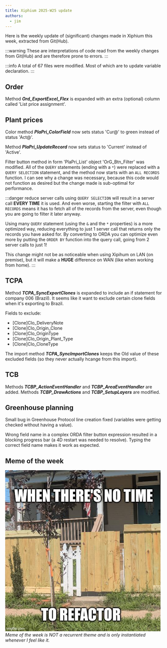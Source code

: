 ```yaml
---
title: Xiphium 2025-W25 update
authors:
  - jim
---
```


Here is the weekly update of (significant) changes made in Xiphium this week, extracted from Git(Hub).

:::warning
These are interpretations of code read from the weekly changes from Git(Hub) and are therefore prone to errors.
:::

:::info
A total of 67 files were modified. Most of which are to update variable declaration.
:::

<!--truncate-->
## Order
Method ***Ord_ExportExcel_Flex*** is expanded with an extra (optional) column called 'List price assignment'.

## Plant prices
Color method ***PlaPri_ColorField*** now sets status 'Cur@' to green instead of status 'Act@'.

Method ***PlaPri_UpdateRecord*** now sets status to 'Current' instead of 'Active'.

Filter button method in form 'PlaPri_List' object 'OrG_Btn_Filter' was modified. All of the `QUERY` statements (ending with a `*`) were replaced with a `QUERY SELECTION` statement, and the method now starts with an `ALL RECORDS` function. I can see why a change was necessary, because this code would not function as desired but the change made is sub-optimal for performance.

:::danger reduce server calls
using `QUERY SELECTION` will result in a server call **EVERY TIME** it is used. And even worse, starting the filter with `ALL RECORDS` means it has to fetch all of the records from the server, even though you are going to filter it later anyway.

Using many `QUERY` statement (using the `&` and the `*` properties) is a more optimized way, reducing everything to just 1 server call that returns only the records you have asked for. By converting to ORDA you can optimize even more by putting the `ORDER BY` function into the query call, going from 2 server calls to just 1!

This change might not be as noticeable when using Xipihum on LAN (on premise), but it will make a **HUGE** difference on WAN (like when working from home).
:::

## TCPA
Method ***TCPA_SyncExportClones*** is expanded to include an if statement for company 006 (Brazil). It seems like it want to exclude certain clone fields when it's exporting to Brazil. 

Fields to exclude:
 - [Clone]Clo_DeliveryNote
 - [Clone]Clo_Origin_Clone
 - [Clone]Clo_OriginType
 - [Clone]Clo_Origin_Plant_Type
 - [Clone]Clo_CloneType

The import method ***TCPA_SyncImportClones*** keeps the Old value of these excluded fields (so they never actually hcange from this import).
## TCB
Methods ***TCBP_ActionEventHandler*** and ***TCBP_AreaEventHandler*** are added. Methods ***TCBP_DrawActions*** and ***TCBP_SetupLayers*** are modified.

## Greenhouse planning
Small bug in Greenhouse Protocol line creation fixed (variables were getting checked without having a value).

Wrong field name in a complex ORDA filter button expression resulted in a blocking progress bar (a 4D restart was needed to resolve). Typing the correct field name makes it work as expected.
## Meme of the week
![](Refactor_I_Barely_Know_Her.jpeg)
_Meme of the week is NOT a recurrent theme and is only instantiated whenever I feel like it._